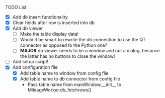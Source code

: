 TODO List

- [x] Add db insert functionality
- [x] Clear fields after row is inserted into db
- [x] Add db viewer
  - [ ] Make the table display data!
  - [ ] Would it be smart to rewrite the db connection to use the QT connector as opposed to the Python one?
  - [ ] **MAJOR** db viewer needs to be a window and not a dialog, because the latter has no buttons to close the window!
- [ ] Add setup script!
- [x] Add configuration file
  - [x] Add table name to window from config file
  - [x] Add table name to db connector from config file
    * Pass table name from mainWindow.\_\_init\_\_ to MileageWorker.db_fetchrows()
